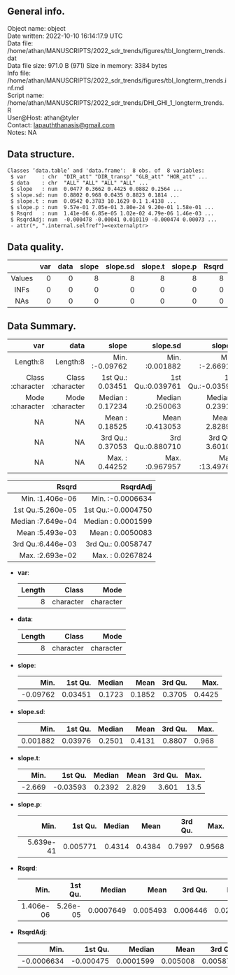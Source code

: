<!-- This is a markdown file. -->


 General info.
---------------

Object name:    object      
Date written:   2022-10-10 16:14:17.9 UTC  
Data file:      /home/athan/MANUSCRIPTS/2022_sdr_trends/figures/tbl_longterm_trends.dat      
Data file size: 971.0 B (971) 
Size in memory: 3384 bytes      
Info file:      /home/athan/MANUSCRIPTS/2022_sdr_trends/figures/tbl_longterm_trends.inf.md      
Script name:    /home/athan/MANUSCRIPTS/2022_sdr_trends/DHI_GHI_1_longterm_trends.R      
User@Host:      athan@tyler   
Contact:        <lapauththanasis@gmail.com>      
Notes:          NA      


 Data structure.
-----------------

```
Classes ‘data.table’ and 'data.frame':	8 obs. of  8 variables:
 $ var     : chr  "DIR_att" "DIR_transp" "GLB_att" "HOR_att" ...
 $ data    : chr  "ALL" "ALL" "ALL" "ALL" ...
 $ slope   : num  0.0477 0.3662 0.4425 0.0882 0.2564 ...
 $ slope.sd: num  0.8802 0.968 0.0435 0.8823 0.1814 ...
 $ slope.t : num  0.0542 0.3783 10.1629 0.1 1.4138 ...
 $ slope.p : num  9.57e-01 7.05e-01 3.80e-24 9.20e-01 1.58e-01 ...
 $ Rsqrd   : num  1.41e-06 6.85e-05 1.02e-02 4.79e-06 1.46e-03 ...
 $ RsqrdAdj: num  -0.000478 -0.00041 0.010119 -0.000474 0.00073 ...
 - attr(*, ".internal.selfref")=<externalptr> 
```


 Data quality.
---------------

| &nbsp; | var | data | slope | slope.sd | slope.t | slope.p | Rsqrd | RsqrdAdj |
|:------:|----:|-----:|------:|---------:|--------:|--------:|------:|---------:|
| Values |   0 |    0 |     8 |        8 |       8 |       8 |     8 |        8 |
|  INFs  |   0 |    0 |     0 |        0 |       0 |       0 |     0 |        0 |
|  NAs   |   0 |    0 |     0 |        0 |       0 |       0 |     0 |        0 |


 Data Summary.
---------------

|              var |             data |            slope |         slope.sd |          slope.t |          slope.p |
|-----------------:|-----------------:|-----------------:|-----------------:|-----------------:|-----------------:|
|         Length:8 |         Length:8 | Min.   :-0.09762 | Min.   :0.001882 | Min.   :-2.66912 | Min.   :0.000000 |
| Class :character | Class :character | 1st Qu.: 0.03451 | 1st Qu.:0.039761 | 1st Qu.:-0.03593 | 1st Qu.:0.005771 |
| Mode  :character | Mode  :character | Median : 0.17234 | Median :0.250063 | Median : 0.23916 | Median :0.431438 |
|               NA |               NA | Mean   : 0.18525 | Mean   :0.413053 | Mean   : 2.82894 | Mean   :0.438397 |
|               NA |               NA | 3rd Qu.: 0.37053 | 3rd Qu.:0.880710 | 3rd Qu.: 3.60108 | 3rd Qu.:0.799679 |
|               NA |               NA | Max.   : 0.44252 | Max.   :0.967957 | Max.   :13.49769 | Max.   :0.956802 |

 

|             Rsqrd |           RsqrdAdj |
|------------------:|-------------------:|
| Min.   :1.406e-06 | Min.   :-0.0006634 |
| 1st Qu.:5.260e-05 | 1st Qu.:-0.0004750 |
| Median :7.649e-04 | Median : 0.0001599 |
| Mean   :5.493e-03 | Mean   : 0.0050083 |
| 3rd Qu.:6.446e-03 | 3rd Qu.: 0.0058747 |
| Max.   :2.693e-02 | Max.   : 0.0267824 |



  * **var**:


    | Length |     Class |      Mode |
    |-------:|----------:|----------:|
    |      8 | character | character |

  * **data**:


    | Length |     Class |      Mode |
    |-------:|----------:|----------:|
    |      8 | character | character |

  * **slope**:


    |     Min. | 1st Qu. | Median |   Mean | 3rd Qu. |   Max. |
    |---------:|--------:|-------:|-------:|--------:|-------:|
    | -0.09762 | 0.03451 | 0.1723 | 0.1852 |  0.3705 | 0.4425 |

  * **slope.sd**:


    |     Min. | 1st Qu. | Median |   Mean | 3rd Qu. |  Max. |
    |---------:|--------:|-------:|-------:|--------:|------:|
    | 0.001882 | 0.03976 | 0.2501 | 0.4131 |  0.8807 | 0.968 |

  * **slope.t**:


    |   Min. |  1st Qu. | Median |  Mean | 3rd Qu. | Max. |
    |-------:|---------:|-------:|------:|--------:|-----:|
    | -2.669 | -0.03593 | 0.2392 | 2.829 |   3.601 | 13.5 |

  * **slope.p**:


    |      Min. |  1st Qu. | Median |   Mean | 3rd Qu. |   Max. |
    |----------:|---------:|-------:|-------:|--------:|-------:|
    | 5.639e-41 | 0.005771 | 0.4314 | 0.4384 |  0.7997 | 0.9568 |

  * **Rsqrd**:


    |      Min. |  1st Qu. |    Median |     Mean |  3rd Qu. |    Max. |
    |----------:|---------:|----------:|---------:|---------:|--------:|
    | 1.406e-06 | 5.26e-05 | 0.0007649 | 0.005493 | 0.006446 | 0.02693 |

  * **RsqrdAdj**:


    |       Min. |   1st Qu. |    Median |     Mean |  3rd Qu. |    Max. |
    |-----------:|----------:|----------:|---------:|---------:|--------:|
    | -0.0006634 | -0.000475 | 0.0001599 | 0.005008 | 0.005875 | 0.02678 |


<!-- end of list -->


